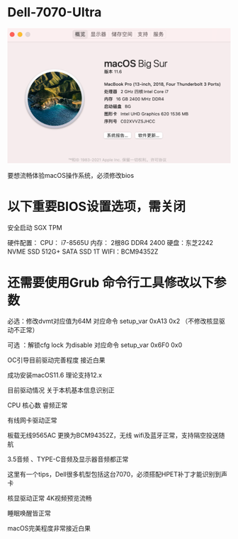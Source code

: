 # Dell-7070-Ultra

![](https://github.com/Xmingbai/Dell-7070-Ultra/blob/main/%E6%88%AA%E5%B1%8F2021-10-18%20%E4%B8%8B%E5%8D%8810.37.00.png)



要想流畅体验macOS操作系统，必须修改bios 

# 以下重要BIOS设置选项，需关闭
安全启动
SGX
TPM 

硬件配置：
CPU： i7-8565U
内存： 2根8G DDR4 2400
硬盘：东芝2242 NVME SSD 512G+ SATA SSD 1T
WIFI：BCM94352Z

# 还需要使用Grub 命令行工具修改以下参数

必选：修改dvmt对应值为64M   对应命令  setup_var    0xA13   0x2  （不修改核显驱动不正常）

可选 ：解锁cfg lock 为disable  对应命令    setup_var  0x6F0   0x0  

OC引导目前驱动完善程度 接近白果

成功安装macOS11.6 理论支持12.x

目前驱动情况
关于本机基本信息识别正

CPU 核心数   睿频正常

有线网卡驱动正常

板载无线9565AC 更换为BCM94352Z，无线 wifi及蓝牙正常，支持隔空投送随航

3.5音频 、TYPE-C音频及显示器音频都正常

这里有一个tips，Dell很多机型包括这台7070，必须搭配HPET补丁才能识别到声卡

核显驱动正常 4K视频预览流畅

睡眠唤醒皆正常

macOS完美程度非常接近白果
